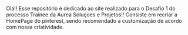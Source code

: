 Olá!!
Esse repositório é dedicado ao site realizado para o Desafio 1 do processo Trainee da Aurea Soluçoes e Projetos!!
Consiste em recriar a HomePage do pinterest, sendo recomendado a customização de acordo com nossa criatividade.
